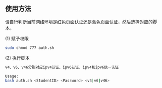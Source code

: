 ## 使用方法

请自行判断当前网络环境是红色页面认证还是蓝色页面认证，然后选择对应的脚本。

(1) 赋予权限
```bash
sudo chmod 777 auth.sh
```
(2) 执行脚本
```bash
v4、v6、v46分别对应ipv4认证、ipv6认证、ipv4和ipv6统一认证

Usage:
bash auth.sh <StudentID> <Password> <v4|v6|v46>
```
